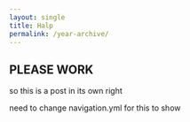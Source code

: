 ```yaml
---
layout: single
title: Halp
permalink: /year-archive/
---
```


## PLEASE WORK

so this is a post in its own right 

need to change navigation.yml for this to show 